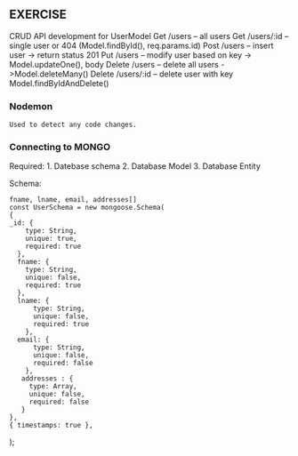 ## EXERCISE

CRUD API development for UserModel
Get /users – all users
Get /users/:id – single user or 404 (Model.findById(), req.params.id)
Post /users – insert user  -> return status 201
Put /users – modify user based on key -> Model.updateOne(), body
Delete /users – delete all users ->Model.deleteMany()
Delete /users/:id – delete user with key Model.findByIdAndDelete()

### Nodemon

    Used to detect any code changes.

### Connecting to MONGO

Required:
	1. Datebase schema
	2. Database Model
	3. Database Entity

Schema:

	fname, lname, email, addresses[]
	const UserSchema = new mongoose.Schema(
    {
	_id: {
        type: String,
        unique: true,
        required: true
      },
      fname: {
        type: String,
        unique: false,
        required: true
      },
      lname: {
          type: String,
          unique: false,
          required: true
        },
      email: {
          type: String,
          unique: false,
          required: false
        },
       addresses : {
         type: Array,
         unique: false,
         required: false
       } 
    },
    { timestamps: true },
  );

	